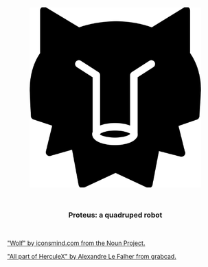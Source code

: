 </br>
<p align="center"><img src="docs/images/wolf.png" width="400" align="center"></p>
</br>
<h3 align="center">Proteus: a quadruped robot</h3>
</br>


["Wolf" by iconsmind.com from the Noun Project.](https://thenounproject.com/search/?q=wolf&i=70340)

["All part of HerculeX" by Alexandre Le Falher from grabcad.](https://grabcad.com/library/all-part-of-herculex-1)
